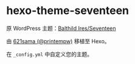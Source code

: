 # hexo-theme-seventeen

原 WordPress 主题：[Balthild Ires/Seventeen](http://git.oschina.net/balthild/Seventeen)

由 [621sama (@printempw)](https://blessing.studio/) 移植至 Hexo。

在 `_config.yml` 中自定义您的主题。
